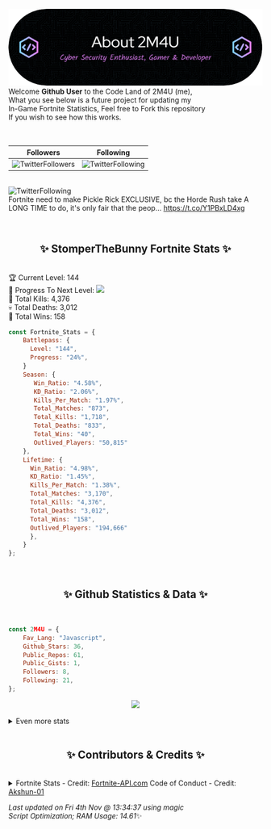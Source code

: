 
  ![Header](./src/github-banner.png)
  <br>
  Welcome **Github User** to the Code Land of 2M4U (me),<br>
  What you see below is a future project for updating my<br>
  In-Game Fortnite Statistics, Feel free to Fork this repository<br>
  If you wish to see how this works.
  <br><br>
  <br>
  
  | Followers  | Following |
  | ---------- |:---------:|
  | ![TwitterFollowers](https://img.shields.io/badge/Twitter%20Followers-79-blue)  | ![TwitterFollowing](https://img.shields.io/badge/Twitter%20Following-218-blue)  |


  <br>![TwitterFollowing](https://img.shields.io/badge/Latest%20Tweet--blue)<br>
  Fortnite need to make Pickle Rick EXCLUSIVE, bc the Horde Rush take A LONG TIME to do, it's only fair that the peop… https://t.co/Y1PBxLD4xg
   
  <br><h2 align="center"> ✨ StomperTheBunny Fortnite Stats ✨</h2><br>
  🏆 Current Level: 144<br>
  🎉 Progress To Next Level: ![](https://geps.dev/progress/24)<br>
  🎯 Total Kills: 4,376<br>
  💀 Total Deaths: 3,012<br>
  👑 Total Wins: 158<br>

```js
const Fortnite_Stats = {
    Battlepass: {
      Level: "144",
      Progress: "24%",    
    }
    Season: { 
       Win_Ratio: "4.58%",
       KD_Ratio: "2.06%",
       Kills_Per_Match: "1.97%",
       Total_Matches: "873",
       Total_Kills: "1,718",
       Total_Deaths: "833",
       Total_Wins: "40",
       Outlived_Players: "50,815"
    },
    Lifetime: {
      Win_Ratio: "4.98%",
      KD_Ratio: "1.45%",
      Kills_Per_Match: "1.38%",
      Total_Matches: "3,170",
      Total_Kills: "4,376",
      Total_Deaths: "3,012",
      Total_Wins: "158",
      Outlived_Players: "194,666"
      },
    }
}; 
```


<br><h2 align="center"> ✨ Github Statistics & Data ✨</h2><br>

```js
const 2M4U = {
    Fav_Lang: "Javascript",
    Github_Stars: 36,
    Public_Repos: 61,
    Public_Gists: 1,
    Followers: 8,
    Following: 21,
}; 
```

<p align="center">
<img src="https://github-readme-streak-stats.herokuapp.com/?user=2M4U&theme=tokyonight">
</p>
<details>
  <summary>
      Even more stats
  </summary>
  <p align="center">
    <img src="https://github-profile-trophy.vercel.app/?username=2M4U&theme=dracula">
    <img src="https://github-readme-stats.vercel.app/api?username=2M4U&theme=tokyonight&count_private=true&show_icons=true&include_all_commits=true">
  </p>
</details>
<br><h2 align="center"> ✨ Contributors & Credits ✨</h2><br>
<details>
  <summary>
      Fortnite Stats - Credit: <a href="https://fortnite-api.com/?utm_source=github.com/2M4U/2M4U">Fortnite-API.com</a>
      Code of Conduct - Credit: <a href="https://github.com/Akshun-01">Akshun-01</a>
  </summary>
</details>

<!-- Last updated on Fri Nov 04 2022 13:34:37 GMT+0000 (Coordinated Universal Time) ;-;-->
<i>Last updated on  Fri 4th Nov @ 13:34:37 using magic<br>
Script Optimization; RAM Usage: 14.61</i>✨